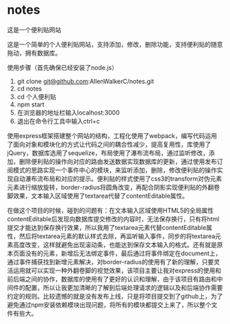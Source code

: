 # notes

这是一个便利贴网站

这是一个简单的个人便利贴网站，支持添加，修改，删除功能，支持便利贴的随意拖动，拥有数据库。


使用步骤（首先确保已经安装了node.js）

1. git clone git@github.com:AllenWalkerC/notes.git
2. cd notes
3. cd 个人便利贴
4. npm start
5. 在浏览器的地址栏输入localhost:3000
6. 退出在命令行工具中输入ctrl+c


使用express框架搭建整个网站的结构，工程化使用了webpack，编写代码运用了面向对象和模块化的方式让代码之间的耦合性减少，提高复用性，库使用了jQuery，数据库选用了sequelize，布局使用了瀑布流布局，通过监听修改，添加，删除便利贴的操作向对应的路由发送数据实现数据库的更新，通过使用发布订阅模式的思路实现一个事件中心的模块，来监听添加，删除，修改便利贴的操作实现自动瀑布流布局和对应的提示。便利贴的样式使用了css3的transform对伪元素元素进行缩放旋转，border-radius将圆角改变，再配合阴影实现便利贴的外翻卷脚效果，文本输入区域使用了textarea代替了contentEditable属性。

在做这个项目的时候，碰到的问题有：在文本输入区域使用HTML5的全局属性contentEditable后发现向数据库提交修改的内容时，无法保存换行，只有将html提交才能达到保存换行效果，所以我用了textarea元素代替contentEditable属性，然后将textarea元素的默认样式去除，再监听输入事件，同步的将textarea元素高度改变，这样就避免出现滚动条，也能达到保存文本输入的格式。还有就是原本页面没有的元素，新增后无法绑定事件，最后通过将事件绑定在document上，通过事件捕获找到新增元素解决，对border-radius的使用有了新的理解，只要灵活运用就可以实现一种外翻卷脚的视觉效果，该项目主要让我对express的使用和前后端之间的协作，数据库的使用有了更好的认识和理解，由于该项目有路由和中间件的配置，所以让我更加清晰的了解到后端处理请求的逻辑以及和后端协作需要约定的规则。比较遗憾的就是没有发布上线，只是将项目提交到了github上，为了避免通过npm安装依赖模块出现问题，将所有的模块都提交上来了，所以整个文件有些大。
